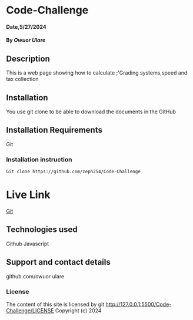 # Code-Challenge

#### Date,5/27/2024

#### By *Owuor Ulare*

## Description
This is a web page showing how to calculate ;'Grading systems,speed and tax collection

## Installation
You use git clone to be able to download the documents in the GitHub

## Installation Requirements
Git

### Installation instruction
```
Git clone https://github.com/zeph254/Code-Challenge

```

# Live Link
[Git](http://127.0.0.1:5501/)

## Technologies used
Github
Javascript

## Support and contact details
github.com/owuor ulare

### License
The content of this site is licensed by git http://127.0.0.1:5500/Code-Challenge/LICENSE
Copyright (c) 2024

